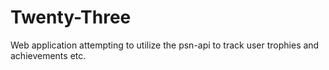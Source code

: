 # Twenty-Three
Web application attempting to utilize the psn-api to track user trophies and achievements etc.
